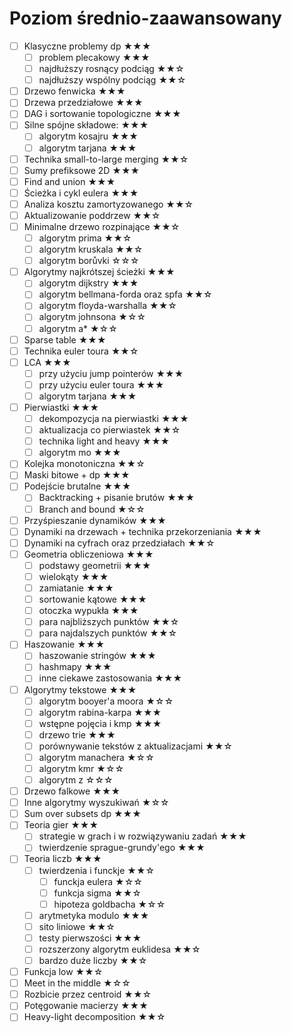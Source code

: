 # Poziom średnio-zaawansowany
- [ ] Klasyczne problemy dp ★★★
    - [ ] problem plecakowy  ★★★
    - [ ] najdłuższy rosnący podciąg ★★☆
    - [ ] najdłuższy wspólny podciąg ★★☆
- [ ] Drzewo fenwicka ★★★
- [ ] Drzewa przedziałowe ★★★
- [ ] DAG i sortowanie topologiczne ★★★
- [ ] Silne spójne składowe: ★★★
    - [ ] algorytm kosajru ★★★
    - [ ] algorytm tarjana ★★★
- [ ] Technika small-to-large merging ★★☆
- [ ] Sumy prefiksowe 2D ★★★
- [ ] Find and union ★★★
- [ ] Ścieżka i cykl eulera ★★★
- [ ] Analiza kosztu zamortyzowanego ★★☆
- [ ] Aktualizowanie poddrzew ★★☆
- [ ] Minimalne drzewo rozpinające ★★☆
    - [ ] algorytm prima ★★☆
    - [ ] algorytm kruskala ★★☆
    - [ ] algorytm borůvki ☆☆☆
- [ ] Algorytmy najkrótszej ścieżki ★★★
    - [ ] algorytm dijkstry ★★★
    - [ ] algorytm bellmana-forda oraz spfa ★★☆
    - [ ] algorytm floyda-warshalla ★★☆
    - [ ] algorytm johnsona ★☆☆
    - [ ] algorytm a* ★☆☆
- [ ] Sparse table ★★★
- [ ] Technika euler toura ★★☆
- [ ] LCA ★★★
    - [ ] przy użyciu jump pointerów ★★★
    - [ ] przy użyciu euler toura ★★★
    - [ ] algorytm tarjana ★★★
- [ ] Pierwiastki ★★★
    - [ ] dekompozycja na pierwiastki ★★★
    - [ ] aktualizacja co pierwiastek ★★☆
    - [ ] technika light and heavy ★★★
    - [ ] algorytm mo ★★★
- [ ] Kolejka monotoniczna ★★☆
- [ ] Maski bitowe + dp ★★★
- [ ] Podejście brutalne ★★★
  - [ ] Backtracking + pisanie brutów ★★★
  - [ ] Branch and bound ★☆☆
- [ ] Przyśpieszanie dynamików ★★★
- [ ] Dynamiki na drzewach + technika przekorzeniania ★★★
- [ ] Dynamiki na cyfrach oraz przedziałach  ★★☆
- [ ] Geometria obliczeniowa ★★★
    - [ ] podstawy geometrii ★★★
    - [ ] wielokąty ★★★
    - [ ] zamiatanie ★★★
    - [ ] sortowanie kątowe ★★★
    - [ ] otoczka wypukła ★★★
    - [ ] para najbliższych punktów ★★☆
    - [ ] para najdalszych punktów ★★☆
- [ ] Haszowanie ★★★
    - [ ] haszowanie stringów ★★★
    - [ ] hashmapy ★★★
    - [ ] inne ciekawe zastosowania ★★★
- [ ] Algorytmy tekstowe ★★★
    - [ ] algorytm booyer'a moora ★☆☆
    - [ ] algorytm rabina-karpa ★★★
    - [ ] wstępne pojęcia i kmp ★★★
    - [ ] drzewo trie ★★★
    - [ ] porównywanie tekstów z aktualizacjami ★★☆
    - [ ] algorytm manachera ★☆☆
    - [ ] algorytm kmr ★☆☆
    - [ ] algorytm z ☆☆☆
- [ ] Drzewo falkowe ★★★
- [ ] Inne algorytmy wyszukiwań ★☆☆
- [ ] Sum over subsets dp ★★★
- [ ] Teoria gier ★★★
    - [ ] strategie w grach i w rozwiązywaniu zadań ★★★
    - [ ] twierdzenie sprague-grundy'ego ★★★
- [ ] Teoria liczb ★★★
    - [ ] twierdzenia i funckje ★★☆
      - [ ] funckja eulera ★☆☆
      - [ ] funkcja sigma ★★☆
      - [ ] hipoteza goldbacha ★☆☆
    - [ ] arytmetyka modulo ★★★
    - [ ] sito liniowe ★★☆
    - [ ] testy pierwszości ★★★
    - [ ] rozszerzony algorytm euklidesa ★★☆
    - [ ] bardzo duże liczby ★★☆
- [ ] Funkcja low ★★☆
- [ ] Meet in the middle ★☆☆
- [ ] Rozbicie przez centroid ★★☆
- [ ] Potęgowanie macierzy ★★★
- [ ] Heavy-light decomposition ★★☆
